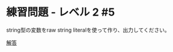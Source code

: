 # 練習問題 - レベル 2 #5

string型の変数をraw string literalを使って作り、出力してください。

[解答](https://play.golang.org/p/hlt9CYDJtg)
